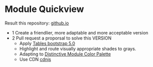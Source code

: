 # Module Quickview 
Result this repository: [github.io](https://juanma386.github.io/quickview/)
* 1 Create a friendlier, more adaptable and more acceptable version
* 2 Pull request a proporsal to solve this VERSION
  * Apply [Tables bootstrap 5.0](https://getbootstrap.com/docs/5.0/content/tables/)
  * Highlight and route visually appropriate shades to grays.
  * Adapting to [Distinctive Module Color Palette](https://fb.com/2155408994590720/)
  * Use CDN [cdnjs](https://cdnjs.com/)
